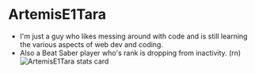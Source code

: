# ArtemisE1Tara

- I'm just a guy who likes messing around with code and is still learning the various aspects of web dev and coding.
- Also a Beat Saber player who's rank is dropping from inactivity. (rn)
<img align="left" src="https://github-readme-stats.vercel.app/api?username=ArtemisE1Tara&show_icons=true&theme=dark&title_color=000000&text_color=ffffff&bg_color=8a8585&hide_border=true" alt="ArtemisE1Tara stats card" /></p>

